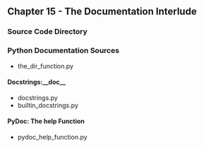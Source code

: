 ## Chapter 15 - The Documentation Interlude

### Source Code Directory

### Python Documentation Sources
* the\_dir\_function.py 

#### Docstrings:\_\_doc\_\_
* docstrings.py
* builtin\_docstrings.py 

#### PyDoc: The help Function
* pydoc\_help\_function.py 
